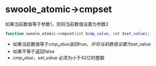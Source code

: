 # swoole_atomic->cmpset

如果当前数值等于参数1，则将当前数值设置为参数2
```php
function swoole_atomic->cmpset(int $cmp_value, int $set_value);
```

* 如果当前数值等于$cmp_value返回true，并将当前数值设置为$set_value
* 如果不等于返回false
* $cmp_value，$set_value 必须为小于42亿的整数
